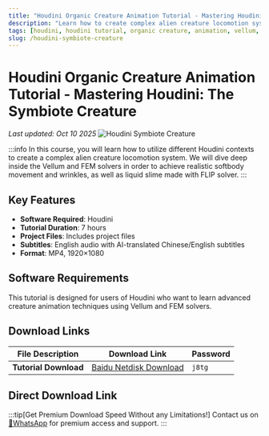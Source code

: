 ```yaml
---
title: "Houdini Organic Creature Animation Tutorial - Mastering Houdini: The Symbiote Creature"
description: "Learn how to create complex alien creature locomotion systems in Houdini using Vellum, FEM and FLIP solvers. Complete with Chinese/English subtitles and project files."
tags: [houdini, houdini tutorial, organic creature, animation, vellum, fem, flip, creature animation, 3d animation]
slug: /houdini-symbiote-creature
---
```

<!--Above is frontmatter Part-generate depend on content meet Google Seo, you need to balance automation efficiency with Google's core ranking factors—especially E-E-A-T (Experience, Expertise, Authoritativeness, Trustworthiness) -->

<!--First Part-This is Title -->
# Houdini Organic Creature Animation Tutorial - Mastering Houdini: The Symbiote Creature
*Last updated: Oct 10 2025*
![Houdini Symbiote Creature](https://www.gfxcamp.com/wp-content/uploads/2025/10/Mastering-Houdini-on-a-new-level-The-Symbiote-Creature.jpg)

<!--Second Part-This is First Banner -->

:::info
In this course, you will learn how to utilize different Houdini contexts to create a complex alien creature locomotion system. We will dive deep inside the Vellum and FEM solvers in order to achieve realistic softbody movement and wrinkles, as well as liquid slime made with FLIP solver.
:::

## Key Features

- **Software Required**: Houdini
- **Tutorial Duration**: 7 hours
- **Project Files**: Includes project files
- **Subtitles**: English audio with AI-translated Chinese/English subtitles
- **Format**: MP4, 1920×1080

## Software Requirements

This tutorial is designed for users of Houdini who want to learn advanced creature animation techniques using Vellum and FEM solvers.

## Download Links

| File Description | Download Link | Password |
| ---------------- | ------------- | -------- |
| **Tutorial Download** | [Baidu Netdisk Download](https://pan.baidu.com/s/1O6Xb9Zay0-wCFLYIWYMHEw?pwd=j8tg) | `j8tg` |

## Direct Download Link
:::tip[Get Premium Download Speed Without any Limitations!]
Contact us on [💬WhatsApp](https://wa.me/+8613237610083) for premium  access and support.
:::
